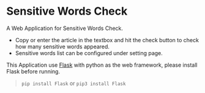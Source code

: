 # Sensitive Words Check
A Web Application for Sensitive Words Check.

- Copy or enter the article in the textbox and hit the check button to check how many sensitive words appeared.
- Sensitive words list can be configured under setting page.

This Application use [Flask](http://flask.pocoo.org) with python as the web framework, please install Flask before running.
>`pip install Flask` or `pip3 install Flask`
